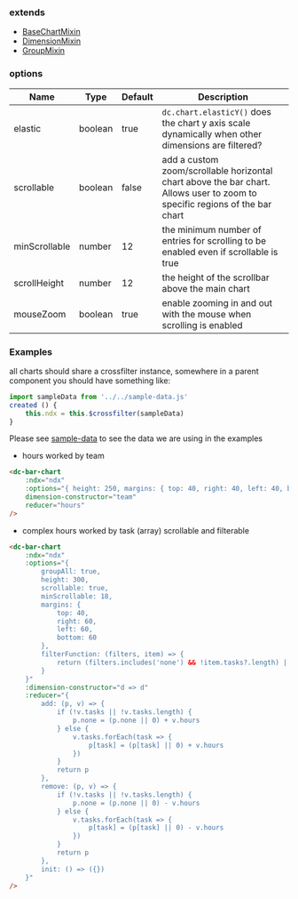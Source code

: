 ### <dc-bar-chart>

### extends
- [BaseChartMixin](../../mixins#base-chart)
- [DimensionMixin](../../mixins/#dimension)
- [GroupMixin]('../../mixins/#group)

### options
| Name | Type | Default | Description |
| --- | --- | --- | --- |
| elastic | boolean | true | `dc.chart.elasticY()` does the chart y axis scale dynamically when other dimensions are filtered? |
| scrollable | boolean | false | add a custom zoom/scrollable horizontal chart above the bar chart. Allows user to zoom to specific regions of the bar chart |
| minScrollable | number | 12 | the minimum number of entries for scrolling to be enabled even if scrollable is true |
| scrollHeight | number | 12 | the height of the scrollbar above the main chart |
| mouseZoom | boolean | true | enable zooming in and out with the mouse when scrolling is enabled |

### Examples
all charts should share a crossfilter instance, somewhere in a parent component you should have something like:
```javascript
import sampleData from '../../sample-data.js'
created () {
	this.ndx = this.$crossfilter(sampleData)
}
```
Please see [sample-data](../../sample-data.js) to see the data we are using in the examples

- hours worked by team
```html
<dc-bar-chart
	:ndx="ndx"
	:options="{ height: 250, margins: { top: 40, right: 40, left: 40, bottom: 40 } }"
	dimension-constructor="team"
	reducer="hours"
/>
```

- complex hours worked by task (array) scrollable and filterable
```html
<dc-bar-chart
	:ndx="ndx"
	:options="{
		groupAll: true,
		height: 300,
		scrollable: true,
		minScrollable: 18,
		margins: {
			top: 40,
			right: 60,
			left: 60,
			bottom: 60
		},
		filterFunction: (filters, item) => {
			return (filters.includes('none') && !item.tasks?.length) || item.tasks.some(task => filters.includes(task))
		}
	}"
	:dimension-constructor="d => d"
	:reducer="{
		add: (p, v) => {
			if (!v.tasks || !v.tasks.length) {
				p.none = (p.none || 0) + v.hours
			} else {
				v.tasks.forEach(task => {
					p[task] = (p[task] || 0) + v.hours
				})
			}
			return p
		},
		remove: (p, v) => {
			if (!v.tasks || !v.tasks.length) {
				p.none = (p.none || 0) - v.hours
			} else {
				v.tasks.forEach(task => {
					p[task] = (p[task] || 0) - v.hours
				})
			}
			return p
		},
		init: () => ({})
	}"
/>
```